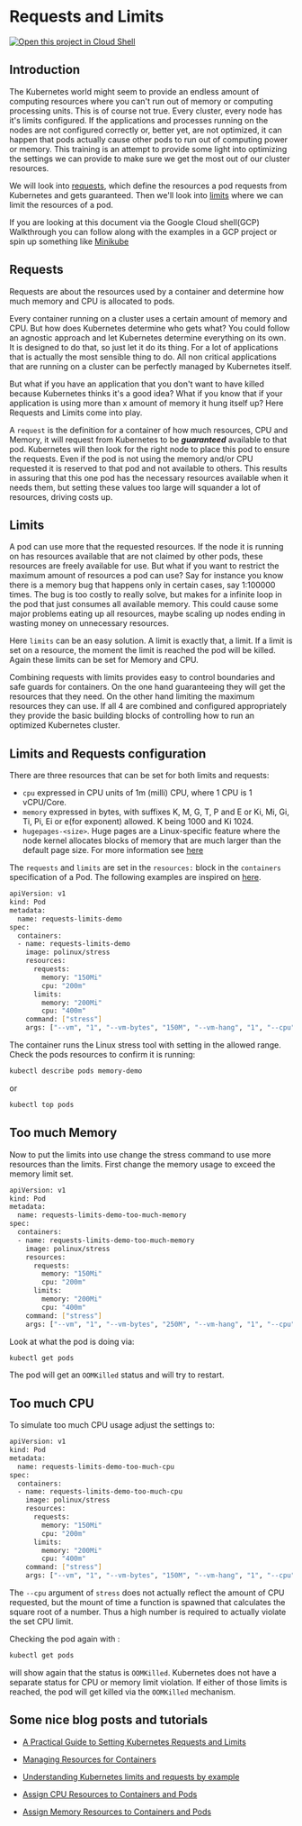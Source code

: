 # Requests and Limits

[![Open this project in Cloud Shell](http://gstatic.com/cloudssh/images/open-btn.png)](https://ssh.cloud.google.com/cloudshell/open?cloudshell_git_repo=https://github.com/marijnmur/googlecloudshelltutorials&cloudshell_tutorial=requests_and_limits.md)

## Introduction

The Kubernetes world might seem to provide an endless amount of computing
resources where you can't run out of memory or computing processing units. This
is of course not true. Every cluster, every node has it's limits configured. If
the applications and processes running on the nodes are not configured correctly
or, better yet, are not optimized, it can happen that pods actually cause other
pods to run out of computing power or memory.
This training is an attempt to provide some light into optimizing the settings
we can provide to make sure we get the most out of our cluster resources.

 We will look into [requests](#requests), which define the resources a pod
requests from Kubernetes and gets guaranteed. Then we'll look into
[limits](#limits) where we can limit the resources of a pod.

If you are looking at this document via the Google Cloud shell(GCP) Walkthrough
you can follow along with the examples in a GCP project or spin up something
like [Minikube](https://kubernetes.io/docs/setup/learning-environment/minikube/)

## Requests

Requests are about the resources used by
a container and determine how much memory and CPU is allocated to pods.

Every container running on a cluster uses a certain amount of memory and CPU.
But how does Kubernetes determine who gets what? You could follow an agnostic
approach and let Kubernetes determine everything on its own. It is designed to
do that, so just let it do its thing. For a lot of applications that is
actually the most sensible thing to do. All non critical applications that are
running on a cluster can be perfectly managed by Kubernetes itself.

But what if you have an application that you don't want to have killed because
Kubernetes thinks it's a good idea? What if you know that if your application is
using more than x amount of memory it hung itself up? Here Requests and Limits
come into play.

A `request` is the definition for a container of how much resources, CPU and
Memory, it will request from Kubernetes to be **_guaranteed_** available to that
pod. Kubernetes will then look for the right node to place this pod to ensure
the requests. Even if the pod is not using the memory and/or CPU requested it is
reserved to that pod and not available to others. This results in assuring that
this one pod has the necessary resources available when it needs them, but
setting these values too large will squander a lot of resources, driving costs
up.

## Limits

A pod can use more that the requested resources. If the node it is running on
has resources available that are not claimed by other pods, these resources are
freely available for use. But what if you want to restrict the
maximum amount of resources a pod can use? Say for instance you know there is a
memory bug that happens only in certain cases, say 1:100000 times. The bug is
too costly to really solve, but makes for a infinite loop in the pod that just
consumes all available memory. This could cause some major problems eating up
all resources, maybe scaling up nodes ending in wasting money on
unnecessary resources.

Here `limits` can be an easy solution. A limit is exactly that, a limit. If a
limit is set on a resource, the moment the limit is reached the pod will be
killed. Again these limits can be set for Memory and CPU.

Combining requests with limits provides easy to control boundaries and safe
guards for containers. On the one hand guaranteeing they will get the resources
that they need. On the other hand limiting the maximum resources they can use.
If all 4 are combined and configured appropriately they provide the basic
building blocks of controlling how to run an optimized Kubernetes cluster.

## Limits and Requests configuration

There are three resources that can be set for both limits and requests:

- `cpu` expressed in CPU units of 1m (milli) CPU, where 1 CPU is 1 vCPU/Core.
- `memory` expressed in bytes, with suffixes K, M, G, T, P and E or Ki, Mi, Gi,
Ti, Pi, Ei or e(for exponent) allowed. K being 1000 and Ki 1024.
- `hugepages-<size>`. Huge pages are a Linux-specific feature where the node
kernel allocates blocks of memory that are much larger than the default page
size. For more information see [here](https://kubernetes.io/docs/concepts/configuration/manage-resources-containers/#resource-types)

The `requests` and `limits` are set in the `resources:` block in the
`containers` specification of a Pod. The following examples are inspired on
[here](https://kubernetes.io/docs/tasks/configure-pod-container/assign-memory-resource/).

``` bash
apiVersion: v1
kind: Pod
metadata:
  name: requests-limits-demo
spec:
  containers:
  - name: requests-limits-demo
    image: polinux/stress
    resources:
      requests:
        memory: "150Mi"
        cpu: "200m"
      limits:
        memory: "200Mi"
        cpu: "400m"
    command: ["stress"]
    args: ["--vm", "1", "--vm-bytes", "150M", "--vm-hang", "1", "--cpu", "1"]
```

The container runs the Linux stress tool with setting in the allowed range.
Check the pods resources to confirm it is running:

```bash
kubectl describe pods memory-demo
```

or

```bash
kubectl top pods
```

## Too much Memory

Now to put the limits into use change the stress command to use more resources
than the limits. First change the memory usage to exceed the memory limit set.

```bash
apiVersion: v1
kind: Pod
metadata:
  name: requests-limits-demo-too-much-memory
spec:
  containers:
  - name: requests-limits-demo-too-much-memory
    image: polinux/stress
    resources:
      requests:
        memory: "150Mi"
        cpu: "200m"
      limits:
        memory: "200Mi"
        cpu: "400m"
    command: ["stress"]
    args: ["--vm", "1", "--vm-bytes", "250M", "--vm-hang", "1", "--cpu", "1"]
```

Look at what the pod is doing via:

```bash
kubectl get pods
```

The pod will get an `OOMKilled` status and will try to restart.

## Too much CPU

To simulate too much CPU usage adjust the settings to:

```bash
apiVersion: v1
kind: Pod
metadata:
  name: requests-limits-demo-too-much-cpu
spec:
  containers:
  - name: requests-limits-demo-too-much-cpu
    image: polinux/stress
    resources:
      requests:
        memory: "150Mi"
        cpu: "200m"
      limits:
        memory: "200Mi"
        cpu: "400m"
    command: ["stress"]
    args: ["--vm", "1", "--vm-bytes", "150M", "--vm-hang", "1", "--cpu", "10000"]
```

The `--cpu` argument of `stress` does not actually reflect the amount of CPU
requested, but the mount of time a function is spawned that calculates the
square root of a number. Thus a high number is required to actually violate the
set CPU limit.

Checking the pod again with :

```bash
kubectl get pods
```

will show again that the status is `OOMKilled`. Kubernetes does not have a
separate status for CPU or memory limit violation. If either of those limits is
reached, the pod will get killed via the `OOMKilled` mechanism.

## Some nice blog posts and tutorials

- [A Practical Guide to Setting Kubernetes Requests and Limits](http://blog.kubecost.com/blog/requests-and-limits/)

- [Managing Resources for Containers](https://kubernetes.io/docs/concepts/configuration/manage-resources-containers/)

- [Understanding Kubernetes limits and requests by example](https://sysdig.com/blog/kubernetes-limits-requests/)

- [Assign CPU Resources to Containers and Pods](https://kubernetes.io/docs/tasks/configure-pod-container/assign-cpu-resource/)

- [Assign Memory Resources to Containers and Pods](https://kubernetes.io/docs/tasks/configure-pod-container/assign-memory-resource/)
